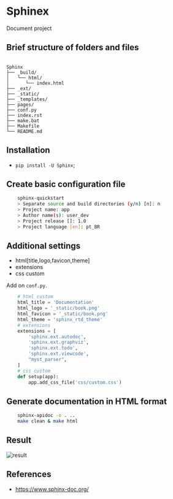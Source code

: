 # Sphinex
Document project

## Brief structure of folders and files
```text

Sphinx
├── _build/
│   └── html/
│      └── index.html
├── _ext/
├── _static/
├── _templates/
├── pages/
├── conf.py
├── index.rst
├── make.bat
├── Makefile
└── README.md

```

## Installation
- `pip install -U Sphinx`;

## Create basic configuration file
```sh
	sphinx-quickstart
	> Separate source and build directories (y/n) [n]: n
	> Project name: app
	> Author name(s): user_dev
	> Project release []: 1.0
	> Project language [en]: pt_BR
```

## Additional settings
- html[title,logo,favicon,theme]
- extensions
- css custom

Add on `conf.py`.
```py
	# html custom
	html_title = 'Documentation'
	html_logo = '_static/book.png'
	html_favicon = '_static/book.png'
	html_theme = 'sphinx_rtd_theme'
	# extensions
	extensions = [
		'sphinx.ext.autodoc',
	    'sphinx.ext.graphviz',
		'sphinx.ext.todo',
		'sphinx.ext.viewcode',
		"myst_parser",
	]
	# css custom
	def setup(app):
		app.add_css_file('css/custom.css')

```

## Generate documentation in HTML format
```sh
	sphinx-apidoc -o . ..
	make clean & make html
```

## Result
![result](./_static/img/preview_sphinx.png)

## References
- https://www.sphinx-doc.org/